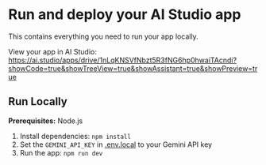 # Run and deploy your AI Studio app

This contains everything you need to run your app locally.

View your app in AI Studio: https://ai.studio/apps/drive/1nLqKNSVfNbzt5R3fNG6hp0hwaiTAcndi?showCode=true&showTreeView=true&showAssistant=true&showPreview=true

## Run Locally

**Prerequisites:**  Node.js


1. Install dependencies:
   `npm install`
2. Set the `GEMINI_API_KEY` in [.env.local](.env.local) to your Gemini API key
3. Run the app:
   `npm run dev`
